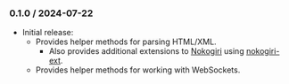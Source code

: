 ### 0.1.0 / 2024-07-22

* Initial release:
  * Provides helper methods for parsing HTML/XML.
    * Also provides additional extensions to [Nokogiri][nokogiri] using
      [nokogiri-ext].
  * Provides helper methods for working with WebSockets.

[nokogiri]: https://nokogiri.org/
[nokogiri-ext]: https://github.com/postmodern/nokogiri-ext#readme
